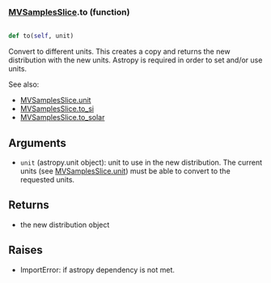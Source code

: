 ### [MVSamplesSlice](MVSamplesSlice.md).to (function)


```py

def to(self, unit)

```



Convert to different units.  This creates a copy and returns the
new distribution with the new units.  Astropy is required in order to
set and/or use units.

See also:

* [MVSamplesSlice.unit](MVSamplesSlice.unit.md)
* [MVSamplesSlice.to_si](MVSamplesSlice.to_si.md)
* [MVSamplesSlice.to_solar](MVSamplesSlice.to_solar.md)

Arguments
------------
* `unit` (astropy.unit object): unit to use in the new distribution.
    The current units (see [MVSamplesSlice.unit](MVSamplesSlice.unit.md)) must be able to
    convert to the requested units.

Returns
------------
* the new distribution object

Raises
-----------
* ImportError: if astropy dependency is not met.

